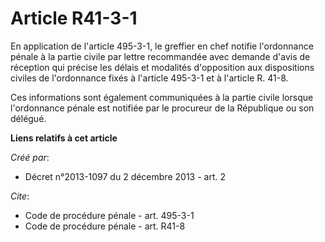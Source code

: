 # Article R41-3-1

En application de l'article 495-3-1, le greffier en chef notifie l'ordonnance pénale à la partie civile par lettre
recommandée avec demande d'avis de réception qui précise les délais et modalités d'opposition aux dispositions civiles de
l'ordonnance fixés à l'article 495-3-1 et à l'article R. 41-8.

Ces informations sont également communiquées à la partie civile lorsque l'ordonnance pénale est notifiée par le procureur de
la République ou son délégué.

**Liens relatifs à cet article**

_Créé par_:

  - Décret n°2013-1097 du 2 décembre 2013 - art. 2

_Cite_:

  - Code de procédure pénale - art. 495-3-1
  - Code de procédure pénale - art. R41-8
